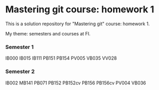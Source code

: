 # Mastering git course: homework 1

This is a solution repository for "Mastering git" course: homework 1.

My theme: semesters and courses at FI.

### Semester 1
IB000
IB015
IB111
PB151
PB154
PV005
VB035
VV028

### Semester 2
IB002
MB141
PB071
PB152
PB152cv
PB156
PB156cv
PV004
VB036
